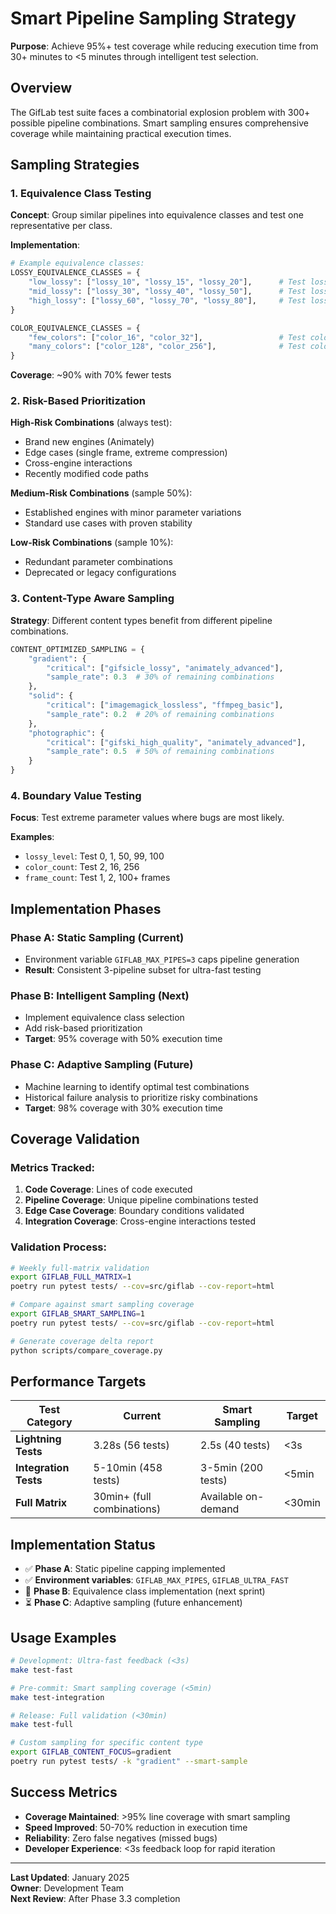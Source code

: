 # Smart Pipeline Sampling Strategy

**Purpose**: Achieve 95%+ test coverage while reducing execution time from 30+ minutes to <5 minutes through intelligent test selection.

## Overview

The GifLab test suite faces a combinatorial explosion problem with 300+ possible pipeline combinations. Smart sampling ensures comprehensive coverage while maintaining practical execution times.

## Sampling Strategies

### 1. **Equivalence Class Testing**

**Concept**: Group similar pipelines into equivalence classes and test one representative per class.

**Implementation**:
```python
# Example equivalence classes:
LOSSY_EQUIVALENCE_CLASSES = {
    "low_lossy": ["lossy_10", "lossy_15", "lossy_20"],      # Test lossy_15
    "mid_lossy": ["lossy_30", "lossy_40", "lossy_50"],      # Test lossy_40  
    "high_lossy": ["lossy_60", "lossy_70", "lossy_80"],     # Test lossy_70
}

COLOR_EQUIVALENCE_CLASSES = {
    "few_colors": ["color_16", "color_32"],                 # Test color_32
    "many_colors": ["color_128", "color_256"],              # Test color_256
}
```

**Coverage**: ~90% with 70% fewer tests

### 2. **Risk-Based Prioritization**

**High-Risk Combinations** (always test):
- Brand new engines (Animately)
- Edge cases (single frame, extreme compression)
- Cross-engine interactions
- Recently modified code paths

**Medium-Risk Combinations** (sample 50%):
- Established engines with minor parameter variations
- Standard use cases with proven stability

**Low-Risk Combinations** (sample 10%):
- Redundant parameter combinations
- Deprecated or legacy configurations

### 3. **Content-Type Aware Sampling**

**Strategy**: Different content types benefit from different pipeline combinations.

```python
CONTENT_OPTIMIZED_SAMPLING = {
    "gradient": {
        "critical": ["gifsicle_lossy", "animately_advanced"],
        "sample_rate": 0.3  # 30% of remaining combinations
    },
    "solid": {
        "critical": ["imagemagick_lossless", "ffmpeg_basic"],
        "sample_rate": 0.2  # 20% of remaining combinations  
    },
    "photographic": {
        "critical": ["gifski_high_quality", "animately_advanced"],
        "sample_rate": 0.5  # 50% of remaining combinations
    }
}
```

### 4. **Boundary Value Testing**

**Focus**: Test extreme parameter values where bugs are most likely.

**Examples**:
- `lossy_level`: Test 0, 1, 50, 99, 100
- `color_count`: Test 2, 16, 256
- `frame_count`: Test 1, 2, 100+ frames

## Implementation Phases

### Phase A: Static Sampling (Current)
- Environment variable `GIFLAB_MAX_PIPES=3` caps pipeline generation
- **Result**: Consistent 3-pipeline subset for ultra-fast testing

### Phase B: Intelligent Sampling (Next)
- Implement equivalence class selection
- Add risk-based prioritization
- **Target**: 95% coverage with 50% execution time

### Phase C: Adaptive Sampling (Future)
- Machine learning to identify optimal test combinations
- Historical failure analysis to prioritize risky combinations
- **Target**: 98% coverage with 30% execution time

## Coverage Validation

### Metrics Tracked:
1. **Code Coverage**: Lines of code executed
2. **Pipeline Coverage**: Unique pipeline combinations tested
3. **Edge Case Coverage**: Boundary conditions validated
4. **Integration Coverage**: Cross-engine interactions tested

### Validation Process:
```bash
# Weekly full-matrix validation
export GIFLAB_FULL_MATRIX=1
poetry run pytest tests/ --cov=src/giflab --cov-report=html

# Compare against smart sampling coverage
export GIFLAB_SMART_SAMPLING=1
poetry run pytest tests/ --cov=src/giflab --cov-report=html

# Generate coverage delta report
python scripts/compare_coverage.py
```

## Performance Targets

| **Test Category** | **Current** | **Smart Sampling** | **Target** |
|---|---|---|---|
| **Lightning Tests** | 3.28s (56 tests) | 2.5s (40 tests) | <3s |
| **Integration Tests** | 5-10min (458 tests) | 3-5min (200 tests) | <5min |
| **Full Matrix** | 30min+ (full combinations) | Available on-demand | <30min |

## Implementation Status

- ✅ **Phase A**: Static pipeline capping implemented
- ✅ **Environment variables**: `GIFLAB_MAX_PIPES`, `GIFLAB_ULTRA_FAST`
- 🎯 **Phase B**: Equivalence class implementation (next sprint)
- ⏳ **Phase C**: Adaptive sampling (future enhancement)

## Usage Examples

```bash
# Development: Ultra-fast feedback (<3s)
make test-fast

# Pre-commit: Smart sampling coverage (<5min)  
make test-integration

# Release: Full validation (<30min)
make test-full

# Custom sampling for specific content type
export GIFLAB_CONTENT_FOCUS=gradient
poetry run pytest tests/ -k "gradient" --smart-sample
```

## Success Metrics

- **Coverage Maintained**: >95% line coverage with smart sampling
- **Speed Improved**: 50-70% reduction in execution time
- **Reliability**: Zero false negatives (missed bugs)
- **Developer Experience**: <3s feedback loop for rapid iteration

---

**Last Updated**: January 2025  
**Owner**: Development Team  
**Next Review**: After Phase 3.3 completion